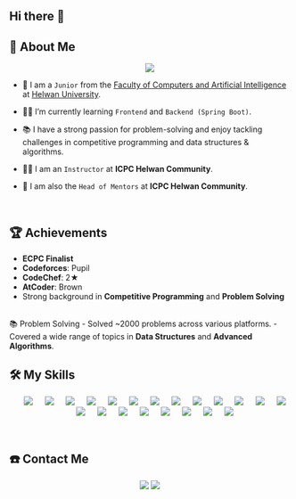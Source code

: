 ## Hi there 👋  

## 🌟 About Me
<p align="center">
    <a href="https://git.io/typing-svg"><img
            src="https://readme-typing-svg.demolab.com?font=Fira+Code&weight=900&size=25&pause=1000&center=true&vCenter=true&random=true&width=600&height=100&lines=Computer+Science+Student;Competitive+Programmer;Software+Engineer;Instructor;Head+of+Mentors+at+ICPC+Helwan+Community"/></a>
</p>

- 🏫 I am a `Junior` from the [Faculty of Computers and Artificial Intelligence](https://www.helwan.edu.eg/en/faculty-of-computers-and-artificial-intelligence/) at [Helwan University](https://www.helwan.edu.eg/).  

- 👨‍🎓 I’m currently learning `Frontend` and `Backend (Spring Boot)`.  
- 📚 I have a strong passion for problem-solving and enjoy tackling challenges in competitive programming and data structures & algorithms.
- 👨‍🏫 I am an `Instructor` at **ICPC Helwan Community**.  

- 🚀 I am also the `Head of Mentors` at **ICPC Helwan Community**.  

<br>

## 🏆 Achievements  
- **ECPC Finalist**  
- **Codeforces**: Pupil  
- **CodeChef**: 2★  
- **AtCoder**: Brown  
- Strong background in **Competitive Programming** and **Problem Solving**  
<br>
 📚 Problem Solving
- Solved ~2000 problems across various platforms.  
- Covered a wide range of topics in <strong>Data Structures</strong> and <strong>Advanced Algorithms</strong>.  


<br>


## 🛠️ My Skills
<p align="center">
    &emsp;
    <img src="https://img.shields.io/badge/C%20-%232370ED.svg?style=for-the-badge&logo=c&logoColor=white">
    &emsp;
    <img src="https://img.shields.io/badge/C++%20-%2300599C.svg?style=for-the-badge&logo=c%2B%2B&logoColor=white">
    &emsp;
    <img src="https://img.shields.io/badge/Python%20-%2314354C.svg?style=for-the-badge&logo=python&logoColor=white">
    &emsp;
    <img src="https://img.shields.io/badge/Java-%23ED8B00.svg?style=for-the-badge&logo=openjdk&logoColor=white">
    &emsp;
    <img src="https://img.shields.io/badge/JavaScript-F7DF1E?style=for-the-badge&logo=javascript&logoColor=black">
    &emsp;
    <img src="https://img.shields.io/badge/HTML5%20-%23E34F26.svg?style=for-the-badge&logo=html5&logoColor=white">
    &emsp;
    <img src="https://img.shields.io/badge/CSS%20-%231572B6.svg?style=for-the-badge&logo=css3&logoColor=white">
    &emsp;
    <img src="https://img.shields.io/badge/Tailwind_CSS-38B2AC?style=for-the-badge&logo=tailwind-css&logoColor=white">
    &emsp;
    <img src="https://img.shields.io/badge/Spring%20Boot-%236DB33F.svg?style=for-the-badge&logo=spring&logoColor=white">
    &emsp;
    <img src="https://img.shields.io/badge/Postman-FF6C37?style=for-the-badge&logo=postman&logoColor=white">
    &emsp;
    <img src="https://img.shields.io/badge/MySQL-%234479A1.svg?style=for-the-badge&logo=mysql&logoColor=white">
    &emsp;
    <img src="https://img.shields.io/badge/Git%20-%23F05033.svg?style=for-the-badge&logo=git&logoColor=white">
    &emsp;
    <img src="https://img.shields.io/badge/github-%23181717.svg?style=for-the-badge&logo=github&logoColor=white">
    &emsp;
    <img src="https://img.shields.io/badge/Visual%20Studio%20Code-0078d7.svg?style=for-the-badge&logo=visual-studio-code&logoColor=white">
    &emsp;
    <img src="https://img.shields.io/badge/jetbrains-%23000000.svg?style=for-the-badge&logo=jetbrains&logoColor=white">
    &emsp;
    <img src="https://img.shields.io/badge/problem%20solving-%23000000.svg?style=for-the-badge&logo=codeforces&logoColor=white">
    &emsp;
    <img src="https://img.shields.io/badge/PHP-%237A4E9D.svg?style=for-the-badge&logo=php&logoColor=white">
    &emsp;
    <img src="https://img.shields.io/badge/Linux-%2326CC42.svg?style=for-the-badge&logo=linux&logoColor=white">
    &emsp;
    <img src="https://img.shields.io/badge/Windows-0078D6?style=for-the-badge&logo=windows&logoColor=white">
    &emsp;
    <a href="https://codeforces.com/profile/mahmoud_aziz"><img src="https://img.shields.io/badge/codeforces%20-%231F8ACB.svg?style=for-the-badge&logo=codeforces&logoColor=white"></a>
    &emsp;
    <a href="https://leetcode.com/u/mahmoudsasky/"><img src="https://img.shields.io/badge/LeetCode%20-%23000000.svg?style=for-the-badge&logo=LeetCode&logoColor=white"></a>
</p>  

<br>

## ☎️ Contact Me
<p align="center">
    <a href="mailto:mahmood444e@gmail.com"><img
            src="https://img.shields.io/badge/gmail-%23EA4335.svg?style=for-the-badge&logo=gmail&logoColor=white"/></a>
    <a href="https://www.linkedin.com/in/mahmoud-aziz-5a165b298"><img
            src="https://img.shields.io/badge/linkedin-%230A66C2.svg?style=for-the-badge&logo=linkedin&logoColor=white"/></a>
</p
